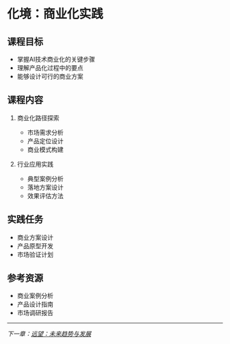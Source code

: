 # 化境：商业化实践

## 课程目标
- 掌握AI技术商业化的关键步骤
- 理解产品化过程中的要点
- 能够设计可行的商业方案

## 课程内容
1. 商业化路径探索
   - 市场需求分析
   - 产品定位设计
   - 商业模式构建

2. 行业应用实践
   - 典型案例分析
   - 落地方案设计
   - 效果评估方法

## 实践任务
- 商业方案设计
- 产品原型开发
- 市场验证计划

## 参考资源
- 商业案例分析
- 产品设计指南
- 市场调研报告

---
*下一章：[远望：未来趋势与发展](./4.5_远望.md)* 